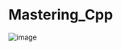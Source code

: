 # Mastering_Cpp
![image](https://user-images.githubusercontent.com/62407045/211414161-cb56ba1b-7f6b-45c4-bfb9-1e682dc1cc00.png)

